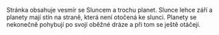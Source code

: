 Stránka obsahuje vesmír se Sluncem a trochu planet. Slunce lehce září a planety mají stín na straně, která není otočená ke slunci. Planety se nekonečně pohybují po svojí oběžné dráze a při tom se ještě otáčejí.
